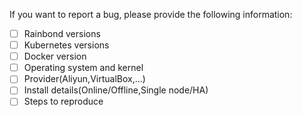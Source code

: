 If you want to report a bug, please provide the following information:

- [ ] Rainbond versions
- [ ] Kubernetes versions
- [ ] Docker version
- [ ] Operating system and kernel
- [ ] Provider(Aliyun,VirtualBox,...)
- [ ] Install details(Online/Offline,Single node/HA)
- [ ] Steps to reproduce